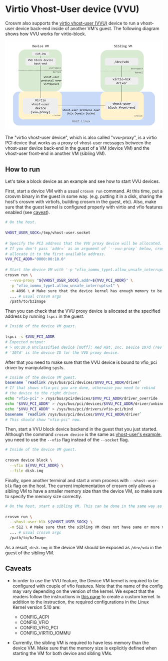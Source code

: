 # Virtio Vhost-User device (VVU)

Crosvm also supports the [virtio vhost-user (VVU)] device to run a vhost-user device back-end inside
of another VM's guest. The following diagram shows how VVU works for virtio-block.

<!-- Image from https://docs.google.com/presentation/d/1s6wH5L_F8NNiXls5UgWbD34jtBmijoZuiyLu76Fc2NM/edit#slide=id.g12aad4d534e_0_4 -->

![vvu diagram](images/vvu.png)

The "virtio vhost-user device", which is also called "vvu-proxy", is a virtio PCI device that works
as a proxy of vhost-user messages between the vhost-user device back-end in the guest of a VM
(device VM) and the vhost-user front-end in another VM (sibling VM).

## How to run

Let's take a block device as an example and see how to start VVU devices.

First, start a device VM with a usual `crosvm run` command. At this time, put a crosvm binary in the
guest in some way. (e.g. putting it in a disk, sharing the host's crosvm with virtiofs, building
crosvm in the guest, etc). Also, make sure that the guest kernel is configured properly with virtio
and vfio features enabled (see [caveat](#Caveats)).

```sh
# On the host.

VHOST_USER_SOCK=/tmp/vhost-user.socket

# Specify the PCI address that the VVU proxy device will be allocated.
# If you don't pass `addr=` as an argument of `--vvu-proxy` below, crosvm will
# allocate it to the first available address.
VVU_PCI_ADDR="0000:00:10.0"

# Start the device VM with '-p "vfio_iommu_type1.allow_unsafe_interrupts=1"'.
crosvm run \
  --vvu-proxy "${VHOST_USER_SOCK},addr=${VVU_PCI_ADDR}" \
  -p "vfio_iommu_type1.allow_unsafe_interrupts=1" \
  -m 4096 \ # Make sure that the device kernel has enough memory to be used
  ... # usual crosvm args
  /path/to/bzImage
```

Then you can check that the VVU proxy device is allocated at the specified address by running
`lspci` in the guest.

```sh
# Inside of the device VM guest.

lspci -s $VVU_PCI_ADDR
# Expected output:
# > 00:10.0 Unclassified device [00ff]: Red Hat, Inc. Device 107d (rev 01)
# '107d' is the device ID for the VVU proxy device.
```

After that you need to make sure that the VVU device is bound to vfio_pci driver by manipulating
sysfs.

```sh
# Inside of the device VM guest.
basename `readlink /sys/bus/pci/devices/$VVU_PCI_ADDR/driver`
# If that shows vfio-pci you are done, otherwise you need to rebind
# the device to the right driver.
echo "vfio-pci" > /sys/bus/pci/devices/$VVU_PCI_ADDR/driver_override
echo "$VVU_PCI_ADDR" > /sys/bus/pci/devices/$VVU_PCI_ADDR/driver/unbind
echo "$VVU_PCI_ADDR" > /sys/bus/pci/drivers/vfio-pci/bind
basename `readlink /sys/bus/pci/devices/$VVU_PCI_ADDR/driver`
# This should show "vfio-pci" now.
```

Then, start a VVU block device backend in the guest that you just started. Although the command
`crosvm device` is the same as [vhost-user's example](./vhost_user.md), you need to use the `--vfio`
flag instead of the `--socket` flag.

```sh
# Inside of the device VM guest.

crosvm device block \
  --vfio ${VVU_PCI_ADDR} \
  --file disk.img
```

Finally, open another terminal and start a vmm process with `--vhost-user-blk` flag on the host. The
current implementation of crosvm only allows a sibling VM to have a smaller memory size than the
device VM, so make sure to specify the memory size correctly.

```sh
# On the host, start a sibling VM. This can be done in the same way as the vhost-user block front-end.

crosvm run \
  --vhost-user-blk ${VHOST_USER_SOCK} \
  -m 512 \ # Make sure that the sibling VM does not have same or more memory than the device VM
  ... # usual crosvm args
  /path/to/bzImage
```

As a result, `disk.img` in the device VM should be exposed as `/dev/vda` in the guest of the sibling
VM.

## Caveats

- In order to use the VVU feature, the Device VM kernel is required to be configured with couple of
  vfio features. Note that the name of the config may vary depending on the version of the kernel.
  We expect that the readers follow the instructions in
  [this page](../running_crosvm/custom_kernel_rootfs.md) to create a custom kernel. In addition to
  the instruction, the required configurations in the Linux Kernel version 5.10 are:

  - CONFIG_ACPI
  - CONFIG_VFIO
  - CONFIG_VFIO_PCI
  - CONFIG_VIRTIO_IOMMU

- Currently, the sibling VM is required to have less memory than the device VM. Make sure that the
  memory size is explicitly defined when starting the VM for both device and sibling VMs.

[virtio vhost-user (vvu)]: https://wiki.qemu.org/Features/VirtioVhostUser
